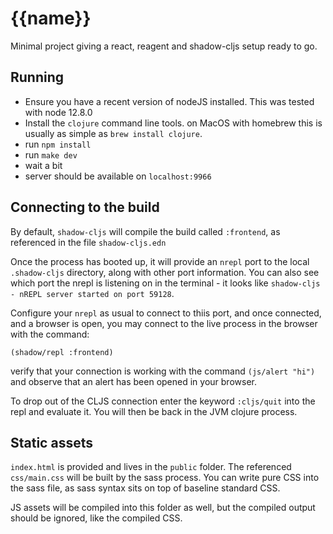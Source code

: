 # {{name}}

Minimal project giving a react, reagent and shadow-cljs setup ready to go.

## Running

- Ensure you have a recent version of nodeJS installed. This was tested with node 12.8.0
- Install the `clojure` command line tools. on MacOS with homebrew this is usually as simple as `brew install clojure`.
- run `npm install`
- run `make dev`
- wait a bit
- server should be available on `localhost:9966`

## Connecting to the build

By default, `shadow-cljs` will compile the build called `:frontend`, as referenced in the file `shadow-cljs.edn`

Once the process has booted up, it will provide an `nrepl` port to the local `.shadow-cljs` directory, along with other port information. You can also see which port the nrepl is listening on in the terminal - it looks like `shadow-cljs - nREPL server started on port 59128`.

Configure your `nrepl` as usual to connect to thiis port, and once connected, and a browser is open, you may connect to the live process in the browser with the command:

`(shadow/repl :frontend)`

verify that your connection is working with the command `(js/alert "hi")` and observe that an alert has been opened in your browser.

To drop out of the CLJS connection enter the keyword `:cljs/quit` into the repl and evaluate it. You will then be back in the JVM clojure process.

## Static assets

`index.html` is provided and lives in the `public` folder. The referenced `css/main.css` will be built by the sass process. You can write pure CSS into the sass file, as sass syntax sits on top of baseline standard CSS.

JS assets will be compiled into this folder as well, but the compiled output should be ignored, like the compiled CSS.
